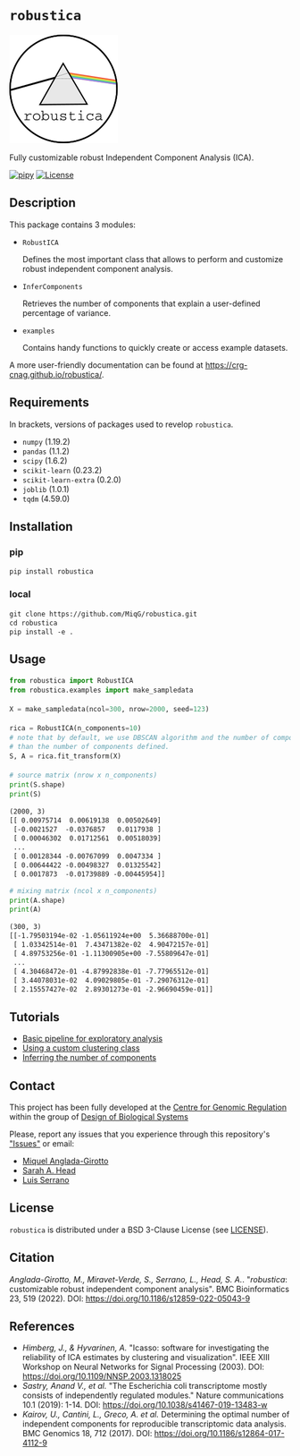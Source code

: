 # `robustica`

![robustica logo](images/logo.png)

Fully customizable robust Independent Component Analysis (ICA).

[![pipy](https://img.shields.io/pypi/v/robustica?color=informational)](https://pypi.python.org/pypi/robustica)
[![License](https://img.shields.io/badge/License-BSD%203--Clause-blue.svg)](https://opensource.org/licenses/BSD-3-Clause)

## Description
This package contains 3 modules:
- `RobustICA`

    Defines the most important class that allows to perform and customize robust independent component analysis.
    
- `InferComponents`

    Retrieves the number of components that explain a user-defined percentage of variance.

- `examples`
    
    Contains handy functions to quickly create or access example datasets.

A more user-friendly documentation can be found at https://crg-cnag.github.io/robustica/.

## Requirements
In brackets, versions of packages used to revelop `robustica`.
- `numpy` (1.19.2)
- `pandas` (1.1.2)
- `scipy` (1.6.2)
- `scikit-learn` (0.23.2)
- `scikit-learn-extra` (0.2.0)
- `joblib` (1.0.1)
- `tqdm` (4.59.0)

## Installation
### pip
```shell
pip install robustica
```
### local
```shell
git clone https://github.com/MiqG/robustica.git
cd robustica
pip install -e .
```

## Usage
```python
from robustica import RobustICA
from robustica.examples import make_sampledata

X = make_sampledata(ncol=300, nrow=2000, seed=123)

rica = RobustICA(n_components=10)
# note that by default, we use DBSCAN algorithm and the number of components can be smaller
# than the number of components defined.
S, A = rica.fit_transform(X)

# source matrix (nrow x n_components)
print(S.shape)
print(S)
```
```shell
(2000, 3) 
[[ 0.00975714  0.00619138  0.00502649]
 [-0.0021527  -0.0376857   0.0117938 ]
 [ 0.00046302  0.01712561  0.00518039]
 ...
 [ 0.00128344 -0.00767099  0.0047334 ]
 [ 0.00644422 -0.00498327  0.01325542]
 [ 0.0017873  -0.01739889 -0.00445954]]
```
```python
# mixing matrix (ncol x n_components)
print(A.shape)
print(A)
```
```shell
(300, 3)
[[-1.79503194e-02 -1.05611924e+00  5.36688700e-01]
 [ 1.03342514e-01  7.43471382e-02  4.90472157e-01]
 [ 4.89753256e-01 -1.11300905e+00 -7.55809647e-01]
 ...
 [ 4.30468472e-01 -4.87992838e-01 -7.77965512e-01]
 [ 3.44078031e-02  4.09029805e-01 -7.29076312e-01]
 [ 2.15557427e-02  2.89301273e-01 -2.96690459e-01]]
```

## Tutorials
- [Basic pipeline for exploratory analysis](https://crg-cnag.github.io/robustica/basics.html)
- [Using a custom clustering class](https://crg-cnag.github.io/robustica/customize_clustering.html)
- [Inferring the number of components](https://crg-cnag.github.io/robustica/infer_components.html)


## Contact
This project has been fully developed at the [Centre for Genomic Regulation](https://www.crg.eu/) within the group of [Design of Biological Systems](https://www.crg.eu/en/luis_serrano)

Please, report any issues that you experience through this repository's ["Issues"](https://github.com/CRG-CNAG/robustica/issues) or email:
- [Miquel Anglada-Girotto](mailto:miquel.anglada@crg.eu)
- [Sarah A. Head](mailto:sarah.dibartolo@crg.eu)
- [Luis Serrano](mailto:luis.serrano@crg.eu)

## License

`robustica` is distributed under a BSD 3-Clause License (see [LICENSE](https://github.com/CRG-CNAG/robustica/blob/main/LICENSE)).

## Citation
*Anglada-Girotto, M., Miravet-Verde, S., Serrano, L., Head, S. A.*. "*robustica*: customizable robust independent component analysis". BMC Bioinformatics 23, 519 (2022). DOI: https://doi.org/10.1186/s12859-022-05043-9

## References
- *Himberg, J., & Hyvarinen, A.* "Icasso: software for investigating the reliability of ICA estimates by clustering and visualization". IEEE XIII Workshop on Neural Networks for Signal Processing (2003). DOI: https://doi.org/10.1109/NNSP.2003.1318025
- *Sastry, Anand V., et al.* "The Escherichia coli transcriptome mostly consists of independently regulated modules." Nature communications 10.1 (2019): 1-14. DOI: https://doi.org/10.1038/s41467-019-13483-w
- *Kairov, U., Cantini, L., Greco, A. et al.* Determining the optimal number of independent components for reproducible transcriptomic data analysis. BMC Genomics 18, 712 (2017). DOI: https://doi.org/10.1186/s12864-017-4112-9
